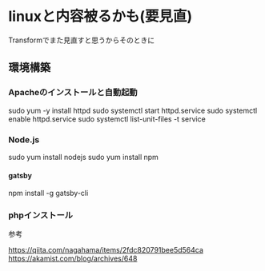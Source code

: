 # linuxと内容被るかも(要見直)

Transformでまた見直すと思うからそのときに

## 環境構築

### Apacheのインストールと自動起動

sudo yum -y install httpd
sudo systemctl start httpd.service
sudo systemctl enable httpd.service
sudo systemctl list-unit-files -t service

### Node.js

sudo yum install nodejs
sudo yum install npm

#### gatsby

npm install -g gatsby-cli

### phpインストール

参考

<https://qiita.com/nagahama/items/2fdc820791bee5d564ca>
<https://akamist.com/blog/archives/648>
